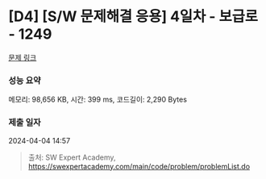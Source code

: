 # [D4] [S/W 문제해결 응용] 4일차 - 보급로 - 1249 

[문제 링크](https://swexpertacademy.com/main/code/problem/problemDetail.do?contestProbId=AV15QRX6APsCFAYD) 

### 성능 요약

메모리: 98,656 KB, 시간: 399 ms, 코드길이: 2,290 Bytes

### 제출 일자

2024-04-04 14:57



> 출처: SW Expert Academy, https://swexpertacademy.com/main/code/problem/problemList.do